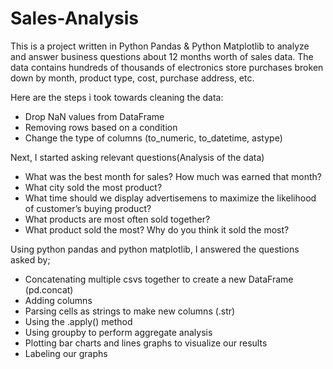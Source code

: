 # Sales-Analysis

This is a project written in Python Pandas & Python Matplotlib to analyze and answer business questions about 12 months worth of sales data. The data contains hundreds of thousands of electronics store purchases broken down by month, product type, cost, purchase address, etc. 

Here are the steps i took towards cleaning the data:

- Drop NaN values from DataFrame
- Removing rows based on a condition
- Change the type of columns (to_numeric, to_datetime, astype)

Next, I started asking relevant questions(Analysis of the data)
- What was the best month for sales? How much was earned that month?
- What city sold the most product?
- What time should we display advertisemens to maximize the likelihood of customer’s buying product?
- What products are most often sold together?
- What product sold the most? Why do you think it sold the most?

Using python pandas and python matplotlib, I answered the questions asked by;
- Concatenating multiple csvs together to create a new DataFrame (pd.concat)
- Adding columns
- Parsing cells as strings to make new columns (.str)
- Using the .apply() method
- Using groupby to perform aggregate analysis
- Plotting bar charts and lines graphs to visualize our results
- Labeling our graphs
